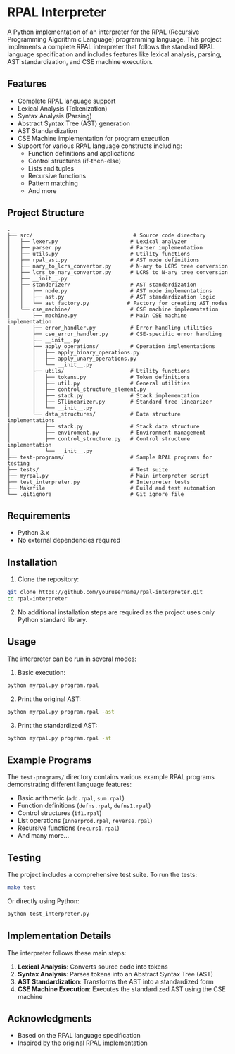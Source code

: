 # RPAL Interpreter

A Python implementation of an interpreter for the RPAL (Recursive Programming Algorithmic Language) programming language. This project implements a complete RPAL interpreter that follows the standard RPAL language specification and includes features like lexical analysis, parsing, AST standardization, and CSE machine execution.

## Features

- Complete RPAL language support
- Lexical Analysis (Tokenization)
- Syntax Analysis (Parsing)
- Abstract Syntax Tree (AST) generation
- AST Standardization
- CSE Machine implementation for program execution
- Support for various RPAL language constructs including:
  - Function definitions and applications
  - Control structures (if-then-else)
  - Lists and tuples
  - Recursive functions
  - Pattern matching
  - And more

## Project Structure

```
.
├── src/                                # Source code directory
│   ├── lexer.py                       # Lexical analyzer
│   ├── parser.py                      # Parser implementation
│   ├── utils.py                       # Utility functions
│   ├── rpal_ast.py                    # AST node definitions
│   ├── nary_to_lcrs_convertor.py      # N-ary to LCRS tree conversion
│   ├── lcrs_to_nary_convertor.py      # LCRS to N-ary tree conversion
│   ├── __init__.py
│   ├── standerizer/                   # AST standardization
│   │   ├── node.py                    # AST node implementations
│   │   ├── ast.py                     # AST standardization logic
│   │   └── ast_factory.py            # Factory for creating AST nodes
│   └── cse_machine/                   # CSE machine implementation
│       ├── machine.py                 # Main CSE machine implementation
│       ├── error_handler.py           # Error handling utilities
│       ├── cse_error_handler.py       # CSE-specific error handling
│       ├── __init__.py
│       ├── apply_operations/          # Operation implementations
│       │   ├── apply_binary_operations.py
│       │   ├── apply_unary_operations.py
│       │   └── __init__.py
│       ├── utils/                     # Utility functions
│       │   ├── tokens.py              # Token definitions
│       │   ├── util.py                # General utilities
│       │   ├── control_structure_element.py
│       │   ├── stack.py               # Stack implementation
│       │   ├── STlinearizer.py        # Standard tree linearizer
│       │   └── __init__.py
│       └── data_structures/           # Data structure implementations
│           ├── stack.py               # Stack data structure
│           ├── enviroment.py          # Environment management
│           ├── control_structure.py   # Control structure implementation
│           └── __init__.py
├── test-programs/                     # Sample RPAL programs for testing
├── tests/                             # Test suite
├── myrpal.py                          # Main interpreter script
├── test_interpreter.py                # Interpreter tests
├── Makefile                           # Build and test automation
└── .gitignore                         # Git ignore file
```

## Requirements

- Python 3.x
- No external dependencies required

## Installation

1. Clone the repository:
```bash
git clone https://github.com/yourusername/rpal-interpreter.git
cd rpal-interpreter
```

2. No additional installation steps are required as the project uses only Python standard library.

## Usage

The interpreter can be run in several modes:

1. Basic execution:
```bash
python myrpal.py program.rpal
```

2. Print the original AST:
```bash
python myrpal.py program.rpal -ast
```

3. Print the standardized AST:
```bash
python myrpal.py program.rpal -st
```

## Example Programs

The `test-programs/` directory contains various example RPAL programs demonstrating different language features:

- Basic arithmetic (`add.rpal`, `sum.rpal`)
- Function definitions (`defns.rpal`, `defns1.rpal`)
- Control structures (`if1.rpal`)
- List operations (`Innerprod.rpal`, `reverse.rpal`)
- Recursive functions (`recurs1.rpal`)
- And many more...

## Testing

The project includes a comprehensive test suite. To run the tests:

```bash
make test
```

Or directly using Python:

```bash
python test_interpreter.py
```

## Implementation Details

The interpreter follows these main steps:

1. **Lexical Analysis**: Converts source code into tokens
2. **Syntax Analysis**: Parses tokens into an Abstract Syntax Tree (AST)
3. **AST Standardization**: Transforms the AST into a standardized form
4. **CSE Machine Execution**: Executes the standardized AST using the CSE machine


## Acknowledgments

- Based on the RPAL language specification
- Inspired by the original RPAL implementation
